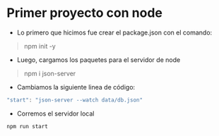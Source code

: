 # Primer proyecto con node

- Lo primero que hicimos fue crear el package.json con el comando:
> npm init -y

- Luego, cargamos los paquetes para el servidor de node
> npm i json-server

- Cambiamos la siguiente linea de código: 
```javascript
"start": "json-server --watch data/db.json"
```

- Corremos el servidor local

```bash
npm run start
```